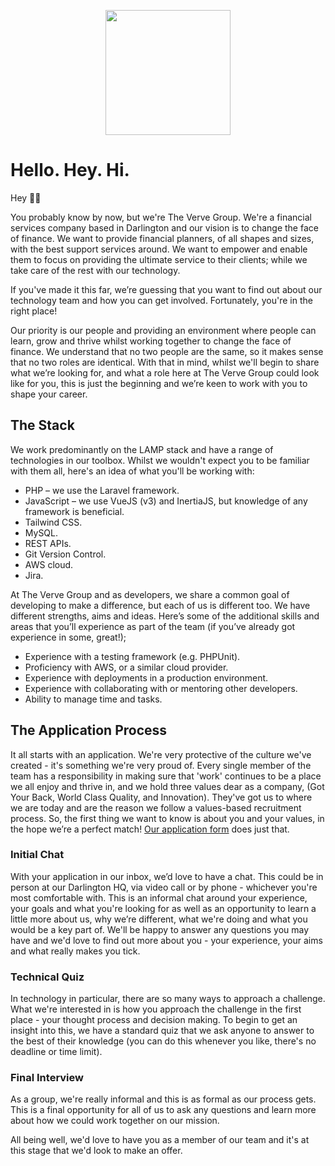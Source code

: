 <p align="center"><a href="https://weareverve.co.uk/" target="_blank"><img src="https://avatars.githubusercontent.com/u/57901850?s=400&u=36a850dc4afb44fd52e6a6fdd5082787c31e92a1&v=4" width="200"></a></p>

# Hello. Hey. Hi.

Hey 👋🏼

You probably know by now, but we're The Verve Group. We're a financial services company based in Darlington and our vision is to change the face of finance. We want to provide financial planners, of all shapes and sizes, with the best support services around. We want to empower and enable them to focus on providing the ultimate service to their clients; while we take care of the rest with our technology.

If you've made it this far, we’re guessing that you want to find out about our technology team and how you can get involved. Fortunately, you're in the right place!

Our priority is our people and providing an environment where people can learn, grow and thrive whilst working together to change the face of finance. We understand that no two people are the same, so it makes sense that no two roles are identical. With that in mind, whilst we'll begin to share what we’re looking for, and what a role here at The Verve Group could look like for you, this is just the beginning and we’re keen to work with you to shape your career.

## The Stack

We work predominantly on the LAMP stack and have a range of technologies in our toolbox. Whilst we wouldn't expect you to be familiar with them all, here's an idea of what you'll be working with:

* PHP – we use the Laravel framework.
* JavaScript – we use VueJS (v3) and InertiaJS, but knowledge of any framework is beneficial.
* Tailwind CSS.
* MySQL.
* REST APIs.
* Git Version Control.
* AWS cloud.
* Jira.

At The Verve Group and as developers, we share a common goal of developing to make a difference, but each of us is different too. We have different strengths, aims and ideas. Here’s some of the additional skills and areas that you’ll experience as part of the team (if you’ve already got experience in some, great!);

* Experience with a testing framework (e.g. PHPUnit).
* Proficiency with AWS, or a similar cloud provider.
* Experience with deployments in a production environment.
* Experience with collaborating with or mentoring other developers.
* Ability to manage time and tasks.

## The Application Process

It all starts with an application. We're very protective of the culture we've created - it's something we're very proud of. Every single member of the team has a responsibility in making sure that 'work' continues to be a place we all enjoy and thrive in, and we hold three values dear as a company, (Got Your Back, World Class Quality, and Innovation). They've got us to where we are today and are the reason we follow a values-based recruitment process. So, the first thing we want to know is about you and your values, in the hope we’re a perfect match! [Our application form](https://careers.weareverve.co.uk/departments/technology) does just that.

### Initial Chat

With your application in our inbox, we’d love to have a chat. This could be in person at our Darlington HQ, via video call or by phone - whichever you're most comfortable with. This is an informal chat around your experience, your goals and what you're looking for as well as an opportunity to learn a little more about us, why we’re different, what we're doing and what you would be a key part of. We'll be happy to answer any questions you may have and we'd love to find out more about you - your experience, your aims and what really makes you tick.

### Technical Quiz

In technology in particular, there are so many ways to approach a challenge. What we're interested in is how you approach the challenge in the first place - your thought process and decision making. To begin to get an insight into this, we have a standard quiz that we ask anyone to answer to the best of their knowledge (you can do this whenever you like, there's no deadline or time limit).

### Final Interview

As a group, we're really informal and this is as formal as our process gets. This is a final opportunity for all of us to ask any questions and learn more about how we could work together on our mission.

All being well, we'd love to have you as a member of our team and it's at this stage that we'd look to make an offer.
